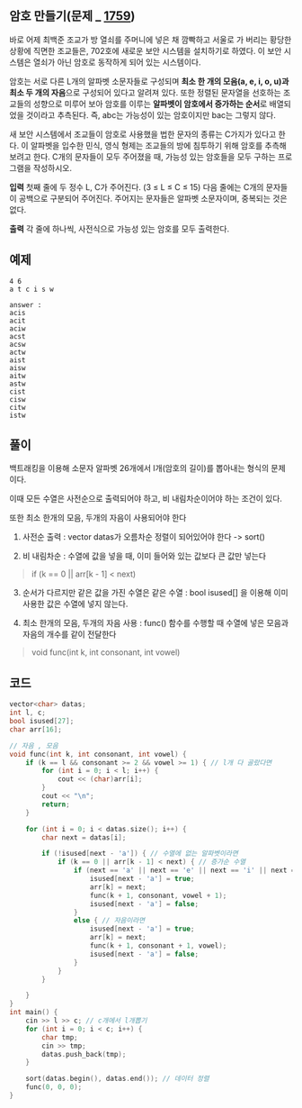 ## 암호 만들기(문제 _ [1759](https://www.acmicpc.net/problem/1759))

바로 어제 최백준 조교가 방 열쇠를 주머니에 넣은 채 깜빡하고 서울로 가 버리는 황당한 상황에 직면한 조교들은, 702호에 새로운 보안 시스템을 설치하기로 하였다. 이 보안 시스템은 열쇠가 아닌 암호로 동작하게 되어 있는 시스템이다.

암호는 서로 다른 L개의 알파벳 소문자들로 구성되며 **최소 한 개의 모음(a, e, i, o, u)과 최소 두 개의 자음**으로 구성되어 있다고 알려져 있다. 또한 정렬된 문자열을 선호하는 조교들의 성향으로 미루어 보아 암호를 이루는 **알파벳이 암호에서 증가하는 순서**로 배열되었을 것이라고 추측된다. 즉, abc는 가능성이 있는 암호이지만 bac는 그렇지 않다.

새 보안 시스템에서 조교들이 암호로 사용했을 법한 문자의 종류는 C가지가 있다고 한다. 이 알파벳을 입수한 민식, 영식 형제는 조교들의 방에 침투하기 위해 암호를 추측해 보려고 한다. C개의 문자들이 모두 주어졌을 때, 가능성 있는 암호들을 모두 구하는 프로그램을 작성하시오.

**입력**
첫째 줄에 두 정수 L, C가 주어진다. (3 ≤ L ≤ C ≤ 15) 다음 줄에는 C개의 문자들이 공백으로 구분되어 주어진다. 주어지는 문자들은 알파벳 소문자이며, 중복되는 것은 없다.

**출력**
각 줄에 하나씩, 사전식으로 가능성 있는 암호를 모두 출력한다.

 
## 예제

	4 6
	a t c i s w

	answer :
	acis
	acit
	aciw
	acst
	acsw
	actw
	aist
	aisw
	aitw
	astw
	cist
	cisw
	citw
	istw


## 풀이

백트래킹을 이용해 소문자 알파벳 26개에서 l개(암호의 길이)를 뽑아내는 형식의 문제이다.

이때 모든 수열은 사전순으로 출력되어야 하고, 비 내림차순이어야 하는 조건이 있다.

또한 최소 한개의 모음, 두개의 자음이 사용되어야 한다

1.  사전순 출력 : vector datas가 오름차순 정렬이 되어있어야 한다 -> sort()
    
2.  비 내림차순 : 수열에 값을 넣을 때, 이미 들어와 있는 값보다 큰 값만 넣는다
> if (k == 0 || arr[k - 1] < next)

3.  순서가 다르지만 같은 값을 가진 수열은 같은 수열 : bool isused[] 을 이용해 이미 사용한 값은 수열에 넣지 않는다.

4. 최소 한개의 모음, 두개의 자음 사용 : func() 함수를 수행할 때 수열에 넣은 모음과 자음의 개수를 같이 전달한다
> void func(int k, int consonant, int vowel)

## 코드
```cpp
vector<char> datas;
int l, c;
bool isused[27];
char arr[16];

// 자음 , 모음
void func(int k, int consonant, int vowel) {
	if (k == l && consonant >= 2 && vowel >= 1) { // l개 다 골랐다면
		for (int i = 0; i < l; i++) {
			cout << (char)arr[i];
		}
		cout << "\n";
		return;
	}

	for (int i = 0; i < datas.size(); i++) {
		char next = datas[i];

		if (!isused[next - 'a']) { // 수열에 없는 알파벳이라면
			if (k == 0 || arr[k - 1] < next) { // 증가순 수열
				if (next == 'a' || next == 'e' || next == 'i' || next == 'o' || next == 'u') { // 모음이라면
					isused[next - 'a'] = true;
					arr[k] = next;
					func(k + 1, consonant, vowel + 1);
					isused[next - 'a'] = false;
				}
				else { // 자음이라면
					isused[next - 'a'] = true;
					arr[k] = next;
					func(k + 1, consonant + 1, vowel);
					isused[next - 'a'] = false;
				}
			}
		}

	}
}
int main() {
	cin >> l >> c; // c개에서 l개뽑기
	for (int i = 0; i < c; i++) {
		char tmp;
		cin >> tmp;
		datas.push_back(tmp);
	}

	sort(datas.begin(), datas.end()); // 데이터 정렬
	func(0, 0, 0);
}
```

